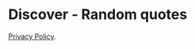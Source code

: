 # Discover - Random quotes

[Privacy Policy](https://github.com/FranicevicNikola/DiscoverRandomQuotes/blob/main/privacyPolicy.md).
